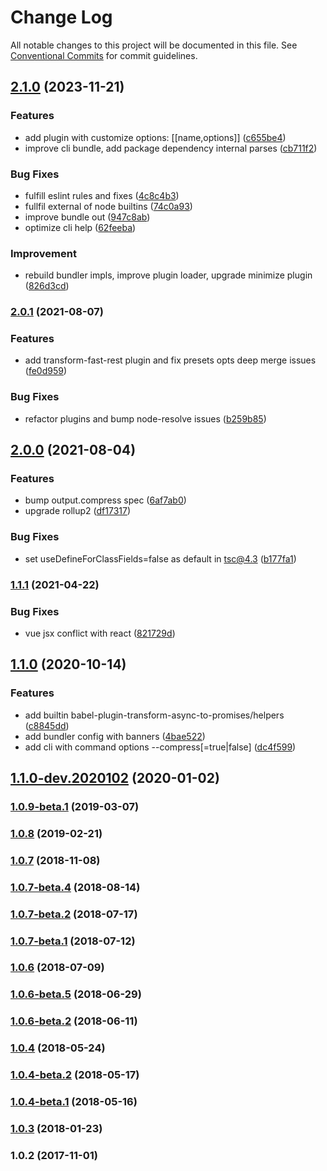 # Change Log

All notable changes to this project will be documented in this file. See [Conventional Commits](https://conventionalcommits.org) for commit guidelines.

## [2.1.0](https://github.com/allex/rollup-worker/compare/2.0.1...2.1.0) (2023-11-21)


### Features

* add plugin with customize options: [[name,options]] ([c655be4](https://github.com/allex/rollup-worker/commit/c655be4eb15cba65df07e878fbf283bfcbaedc62))
* improve cli bundle, add package dependency internal parses ([cb711f2](https://github.com/allex/rollup-worker/commit/cb711f2a6bebc5ef910dd0c800c70d7b2ea971ff))


### Bug Fixes

* fulfill eslint rules and fixes ([4c8c4b3](https://github.com/allex/rollup-worker/commit/4c8c4b3b9289e28001b2749319f4ab45a83cb1e7))
* fullfil external of node builtins ([74c0a93](https://github.com/allex/rollup-worker/commit/74c0a93a1f85937246bc5db67e47e94e82e01dd7))
* improve bundle out ([947c8ab](https://github.com/allex/rollup-worker/commit/947c8ab1ee05ad020415f398e3a0bdf12ee63901))
* optimize cli help ([62feeba](https://github.com/allex/rollup-worker/commit/62feeba61d5a2b8d0a4d27b6144a96fad1413bc8))


### Improvement

* rebuild bundler impls, improve plugin loader, upgrade minimize plugin ([826d3cd](https://github.com/allex/rollup-worker/commit/826d3cd3a782788c7f7901948f8512bf76735684))

### [2.0.1](https://github.com/allex/rollup-worker/compare/2.0.0...2.0.1) (2021-08-07)


### Features

* add transform-fast-rest plugin and fix presets opts deep merge issues ([fe0d959](https://github.com/allex/rollup-worker/commit/fe0d9594002d1176e38b6d084a0d9630327c9905))


### Bug Fixes

* refactor plugins and bump node-resolve issues ([b259b85](https://github.com/allex/rollup-worker/commit/b259b8562b471e7c0d89852147bc45ecdae22f93))

## [2.0.0](https://github.com/allex/rollup-worker/compare/1.1.1...2.0.0) (2021-08-04)


### Features

* bump output.compress spec ([6af7ab0](https://github.com/allex/rollup-worker/commit/6af7ab079dff8b4edff8dc789ab290733cae33b9))
* upgrade rollup2 ([df17317](https://github.com/allex/rollup-worker/commit/df17317b8cdb19242e1dd54fc12f57344fbf2120))


### Bug Fixes

* set useDefineForClassFields=false as default in tsc@4.3 ([b177fa1](https://github.com/allex/rollup-worker/commit/b177fa1332177df4c5e2d7eb73ebab1b23f1294d))

### [1.1.1](https://github.com/allex/rollup-worker/compare/1.1.0...1.1.1) (2021-04-22)


### Bug Fixes

* vue jsx conflict with react ([821729d](https://github.com/allex/rollup-worker/commit/821729d41f10f204977decd4fe2f579a123d99ef))

## [1.1.0](https://github.com/allex/rollup-worker/compare/1.1.0-dev.2020102...1.1.0) (2020-10-14)


### Features

* add builtin babel-plugin-transform-async-to-promises/helpers ([c8845dd](https://github.com/allex/rollup-worker/commit/c8845ddd953e2226c8c9d3e5c74e6d58187192b4))
* add bundler config with banners ([4bae522](https://github.com/allex/rollup-worker/commit/4bae5229c70d6b897f5081ae85d6d911c544f74f))
* add cli with command options --compress[=true|false] ([dc4f599](https://github.com/allex/rollup-worker/commit/dc4f599ad150856db667666059adf022346b9d85))

## [1.1.0-dev.2020102](https://github.com/allex/rollup-worker/compare/1.0.9-beta.1...1.1.0-dev.2020102) (2020-01-02)

### [1.0.9-beta.1](https://github.com/allex/rollup-worker/compare/1.0.8...1.0.9-beta.1) (2019-03-07)

### [1.0.8](https://github.com/allex/rollup-worker/compare/1.0.7...1.0.8) (2019-02-21)

### [1.0.7](https://github.com/allex/rollup-worker/compare/1.0.7-beta.4...1.0.7) (2018-11-08)

### [1.0.7-beta.4](https://github.com/allex/rollup-worker/compare/1.0.7-beta.2...1.0.7-beta.4) (2018-08-14)

### [1.0.7-beta.2](https://github.com/allex/rollup-worker/compare/1.0.7-beta.1...1.0.7-beta.2) (2018-07-17)

### [1.0.7-beta.1](https://github.com/allex/rollup-worker/compare/1.0.6...1.0.7-beta.1) (2018-07-12)

### [1.0.6](https://github.com/allex/rollup-worker/compare/1.0.6-beta.5...1.0.6) (2018-07-09)

### [1.0.6-beta.5](https://github.com/allex/rollup-worker/compare/1.0.6-beta.2...1.0.6-beta.5) (2018-06-29)

### [1.0.6-beta.2](https://github.com/allex/rollup-worker/compare/1.0.4...1.0.6-beta.2) (2018-06-11)

### [1.0.4](https://github.com/allex/rollup-worker/compare/1.0.4-beta.2...1.0.4) (2018-05-24)

### [1.0.4-beta.2](https://github.com/allex/rollup-worker/compare/1.0.4-beta.1...1.0.4-beta.2) (2018-05-17)

### [1.0.4-beta.1](https://github.com/allex/rollup-worker/compare/1.0.3...1.0.4-beta.1) (2018-05-16)

### [1.0.3](https://github.com/allex/rollup-worker/compare/1.0.2...1.0.3) (2018-01-23)

### 1.0.2 (2017-11-01)
